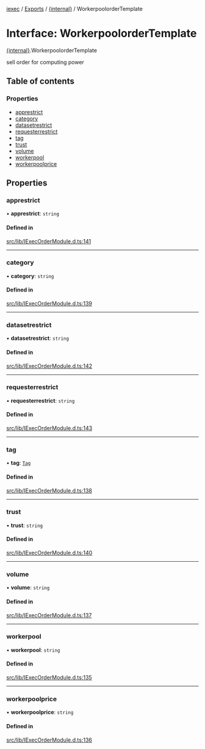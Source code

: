 [iexec](../README.md) / [Exports](../modules.md) / [{internal}](../modules/internal_.md) / WorkerpoolorderTemplate

# Interface: WorkerpoolorderTemplate

[{internal}](../modules/internal_.md).WorkerpoolorderTemplate

sell order for computing power

## Table of contents

### Properties

- [apprestrict](internal_.WorkerpoolorderTemplate.md#apprestrict)
- [category](internal_.WorkerpoolorderTemplate.md#category)
- [datasetrestrict](internal_.WorkerpoolorderTemplate.md#datasetrestrict)
- [requesterrestrict](internal_.WorkerpoolorderTemplate.md#requesterrestrict)
- [tag](internal_.WorkerpoolorderTemplate.md#tag)
- [trust](internal_.WorkerpoolorderTemplate.md#trust)
- [volume](internal_.WorkerpoolorderTemplate.md#volume)
- [workerpool](internal_.WorkerpoolorderTemplate.md#workerpool)
- [workerpoolprice](internal_.WorkerpoolorderTemplate.md#workerpoolprice)

## Properties

### apprestrict

• **apprestrict**: `string`

#### Defined in

[src/lib/IExecOrderModule.d.ts:141](https://github.com/iExecBlockchainComputing/iexec-sdk/blob/73dc692/src/lib/IExecOrderModule.d.ts#L141)

___

### category

• **category**: `string`

#### Defined in

[src/lib/IExecOrderModule.d.ts:139](https://github.com/iExecBlockchainComputing/iexec-sdk/blob/73dc692/src/lib/IExecOrderModule.d.ts#L139)

___

### datasetrestrict

• **datasetrestrict**: `string`

#### Defined in

[src/lib/IExecOrderModule.d.ts:142](https://github.com/iExecBlockchainComputing/iexec-sdk/blob/73dc692/src/lib/IExecOrderModule.d.ts#L142)

___

### requesterrestrict

• **requesterrestrict**: `string`

#### Defined in

[src/lib/IExecOrderModule.d.ts:143](https://github.com/iExecBlockchainComputing/iexec-sdk/blob/73dc692/src/lib/IExecOrderModule.d.ts#L143)

___

### tag

• **tag**: [`Tag`](../modules/internal_.md#tag)

#### Defined in

[src/lib/IExecOrderModule.d.ts:138](https://github.com/iExecBlockchainComputing/iexec-sdk/blob/73dc692/src/lib/IExecOrderModule.d.ts#L138)

___

### trust

• **trust**: `string`

#### Defined in

[src/lib/IExecOrderModule.d.ts:140](https://github.com/iExecBlockchainComputing/iexec-sdk/blob/73dc692/src/lib/IExecOrderModule.d.ts#L140)

___

### volume

• **volume**: `string`

#### Defined in

[src/lib/IExecOrderModule.d.ts:137](https://github.com/iExecBlockchainComputing/iexec-sdk/blob/73dc692/src/lib/IExecOrderModule.d.ts#L137)

___

### workerpool

• **workerpool**: `string`

#### Defined in

[src/lib/IExecOrderModule.d.ts:135](https://github.com/iExecBlockchainComputing/iexec-sdk/blob/73dc692/src/lib/IExecOrderModule.d.ts#L135)

___

### workerpoolprice

• **workerpoolprice**: `string`

#### Defined in

[src/lib/IExecOrderModule.d.ts:136](https://github.com/iExecBlockchainComputing/iexec-sdk/blob/73dc692/src/lib/IExecOrderModule.d.ts#L136)
